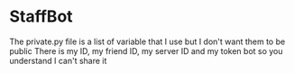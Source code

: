 # StaffBot
The private.py file is a list of variable that I use but I don't want them to be public
There is my ID, my friend ID, my server ID and my token bot so you understand I can't share it
